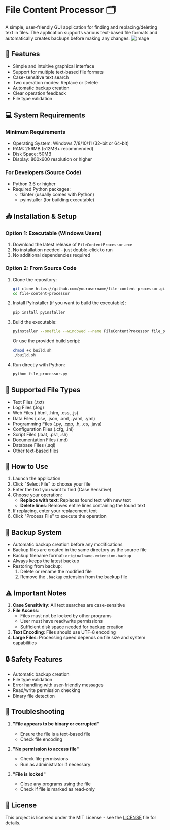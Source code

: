 # File Content Processor 🗂️

A simple, user-friendly GUI application for finding and replacing/deleting text in files. The application supports various text-based file formats and automatically creates backups before making any changes.
![image](https://github.com/user-attachments/assets/791257ef-e8fb-4f98-ab45-fb929be0c2b0)


## 🚀 Features

- Simple and intuitive graphical interface
- Support for multiple text-based file formats
- Case-sensitive text search
- Two operation modes: Replace or Delete
- Automatic backup creation
- Clear operation feedback
- File type validation

## 💻 System Requirements

### Minimum Requirements
- Operating System: Windows 7/8/10/11 (32-bit or 64-bit)
- RAM: 256MB (512MB+ recommended)
- Disk Space: 50MB
- Display: 800x600 resolution or higher

### For Developers (Source Code)
- Python 3.6 or higher
- Required Python packages:
  - tkinter (usually comes with Python)
  - pyinstaller (for building executable)

## 📥 Installation & Setup

### Option 1: Executable (Windows Users)
1. Download the latest release of `FileContentProcessor.exe`
2. No installation needed - just double-click to run
3. No additional dependencies required

### Option 2: From Source Code
1. Clone the repository:
   ```bash
   git clone https://github.com/yourusername/file-content-processor.git
   cd file-content-processor
   ```

2. Install PyInstaller (if you want to build the executable):
   ```bash
   pip install pyinstaller
   ```

3. Build the executable:
   ```bash
   pyinstaller --onefile --windowed --name FileContentProcessor file_processor.py
   ```
   Or use the provided build script:
   ```bash
   chmod +x build.sh
   ./build.sh
   ```

4. Run directly with Python:
   ```bash
   python file_processor.py
   ```

## 📝 Supported File Types

- Text Files (.txt)
- Log Files (.log)
- Web Files (.html, .htm, .css, .js)
- Data Files (.csv, .json, .xml, .yaml, .yml)
- Programming Files (.py, .cpp, .h, .cs, .java)
- Configuration Files (.cfg, .ini)
- Script Files (.bat, .ps1, .sh)
- Documentation Files (.md)
- Database Files (.sql)
- Other text-based files

## 🎯 How to Use

1. Launch the application
2. Click "Select File" to choose your file
3. Enter the text you want to find (Case Sensitive)
4. Choose your operation:
   - **Replace with text**: Replaces found text with new text
   - **Delete lines**: Removes entire lines containing the found text
5. If replacing, enter your replacement text
6. Click "Process File" to execute the operation

## 💾 Backup System

- Automatic backup creation before any modifications
- Backup files are created in the same directory as the source file
- Backup filename format: `originalname.extension.backup`
- Always keeps the latest backup
- Restoring from backup:
  1. Delete or rename the modified file
  2. Remove the `.backup` extension from the backup file

## ⚠️ Important Notes

1. **Case Sensitivity**: All text searches are case-sensitive
2. **File Access**:
   - Files must not be locked by other programs
   - User must have read/write permissions
   - Sufficient disk space needed for backup creation
3. **Text Encoding**: Files should use UTF-8 encoding
4. **Large Files**: Processing speed depends on file size and system capabilities

## 🔒 Safety Features

- Automatic backup creation
- File type validation
- Error handling with user-friendly messages
- Read/write permission checking
- Binary file detection

## 🐛 Troubleshooting

1. **"File appears to be binary or corrupted"**
   - Ensure the file is a text-based file
   - Check file encoding

2. **"No permission to access file"**
   - Check file permissions
   - Run as administrator if necessary

3. **"File is locked"**
   - Close any programs using the file
   - Check if file is marked as read-only

## 📄 License

This project is licensed under the MIT License - see the [LICENSE](LICENSE) file for details.

